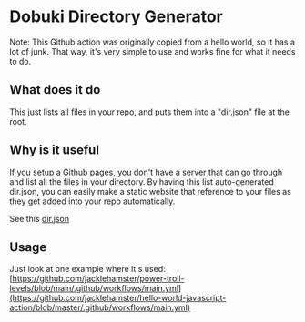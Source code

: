 # Dobuki Directory Generator

Note: This Github action was originally copied from a hello world, so it has a lot of junk.
That way, it's very simple to use and works fine for what it needs to do.

## What does it do

This just lists all files in your repo, and puts them into a "dir.json" file at the root.

## Why is it useful

If you setup a Github pages, you don't have a server that can go through and list all the files in your directory.
By having this list auto-generated dir.json, you can easily make a static website that reference to your files as they get added into your repo automatically.

See this [dir.json](https://jacklehamster.github.io/hello-world-javascript-action/directory/dir.json)

## Usage

Just look at one example where it's used:
[https://github.com/jacklehamster/power-troll-levels/blob/main/.github/workflows/main.yml](https://github.com/jacklehamster/hello-world-javascript-action/blob/master/.github/workflows/main.yml)
